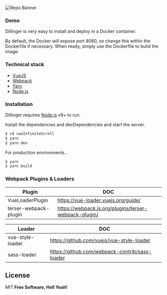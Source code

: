 ![Repo Banner](https://i.imgur.com/zM5CZhi.jpg)

### Demo
Dillinger is very easy to install and deploy in a Docker container.

By default, the Docker will expose port 8080, so change this within the Dockerfile if necessary. When ready, simply use the Dockerfile to build the image.

### Technical stack

* [VueJS](https://vuejs.org/)
* [Webpack](https://webpack.js.org/)
* [Yarn](https://yarnpkg.com/lang/en/)
* [Node.js](https://nodejs.org/en/)

### Installation

Dillinger requires [Node.js](https://nodejs.org/) v9+ to run.

Install the dependencies and devDependencies and start the server.

```sh
$ cd vueInfiniteScroll
$ yarn
$ yarn dev
```

For production environments...

```sh
$ yarn
$ yarn build
```

### Webpack Plugins & Loaders

| Plugin | DOC |
| ------ | ------ |
| VueLoaderPlugin | https://vue-loader.vuejs.org/guide/ |
| terser-webpack-plugin | https://webpack.js.org/plugins/terser-webpack-plugin/ |

| Loader | DOC |
| ------ | ------ |
| vue-style-loader | https://github.com/vuejs/vue-style-loader |
| sass-loader | https://github.com/webpack-contrib/sass-loader |

License
----

MIT
**Free Software, Hell Yeah!**
